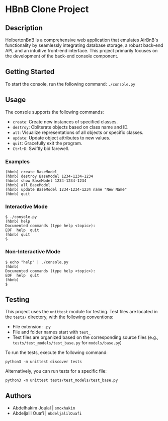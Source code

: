 # HBnB Clone Project

## Description

HolbertonBnB is a comprehensive web application that emulates AirBnB's functionality by seamlessly integrating database storage, a robust back-end API, and an intuitive front-end interface. This project primarily focuses on the development of the back-end console component.

## Getting Started

To start the console, run the following command:
`./console.py`
## Usage

The console supports the following commands:

- `create`: Create new instances of specified classes.
- `destroy`: Obliterate objects based on class name and ID.
- `all`: Visualize representations of all objects or specific classes.
- `update`: Update object attributes to new values.
- `quit`: Gracefully exit the program.
- `Ctrl+D`: Swiftly bid farewell.

### Examples
```
(hbnb) create BaseModel
(hbnb) destroy BaseModel 1234-1234-1234
(hbnb) show BaseModel 1234-1234-1234
(hbnb) all BaseModel
(hbnb) update BaseModel 1234-1234-1234 name "New Name"
(hbnb) quit
```


### Interactive Mode
```
$ ./console.py
(hbnb) help
Documented commands (type help <topic>):
EOF  help  quit
(hbnb) quit
$
```
### Non-Interactive Mode
```
$ echo "help" | ./console.py
(hbnb)
Documented commands (type help <topic>):
EOF  help  quit
(hbnb)
$
```
## Testing

This project uses the `unittest` module for testing. Test files are located in the `tests/` directory, with the following conventions:

- File extension: `.py`
- File and folder names start with `test_`
- Test files are organized based on the corresponding source files (e.g., `tests/test_models/test_base.py` for `models/base.py`)

To run the tests, execute the following command:
```
python3 -m unittest discover tests
```
Alternatively, you can run tests for a specific file:
```
python3 -m unittest tests/test_models/test_base.py
```

## Authors

- Abdelhakim Joulal | `smoxhakim`
- Abdeljalil Ouafi | `AbdeljalilOuafi`